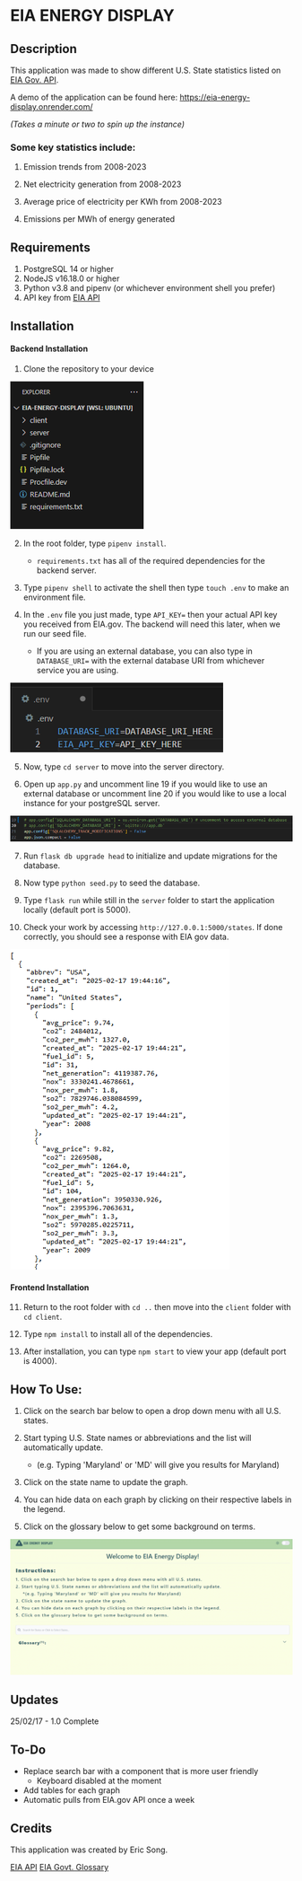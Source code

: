# EIA ENERGY DISPLAY 

## Description

This application was made to show different U.S. State statistics listed on [EIA Gov. API](https://www.eia.gov/opendata/browser/electricity/state-electricity-profiles/summary).

A demo of the application can be found here: https://eia-energy-display.onrender.com/

*(Takes a minute or two to spin up the instance)*

### Some key statistics include:

1. Emission trends from 2008-2023

2. Net electricity generation from 2008-2023

3. Average price of electricity per KWh from 2008-2023

4. Emissions per MWh of energy generated

## Requirements

1. PostgreSQL 14 or higher
2. NodeJS v16.18.0 or higher
3. Python v3.8 and pipenv (or whichever environment shell you prefer)
4. API key from [EIA API](https://www.eia.gov/opendata/)

## Installation

#### Backend Installation

1. Clone the repository to your device

![Repository](/readme_images/rootdirectory.png)

2. In the root folder, type `pipenv install`.
    - `requirements.txt` has all of the required dependencies for the backend server.

3. Type `pipenv shell` to activate the shell then type `touch .env` to make an environment file.

4. In the `.env` file you just made, type `API_KEY=` then your actual API key you received from EIA.gov. The backend will need this later, when we run our seed file.
    - If you are using an external database, you can also type in `DATABASE_URI=` with the external database URI from whichever service you are using.

![Example of API Key and database URI](/readme_images/envfile.png)

5. Now, type `cd server` to move into the server directory.

6. Open up `app.py` and uncomment line 19 if you would like to use an external database or uncomment line 20 if you would like to use a local instance for your postgreSQL server.

![Flask app configuration](/readme_images/apppy_comment.png)

7. Run `flask db upgrade head` to initialize and update migrations for the database.

8. Now type `python seed.py` to seed the database.

9. Type `flask run` while still in the `server` folder to start the application locally (default port is 5000).

10. Check your work by accessing `http://127.0.0.1:5000/states`. If done correctly, you should see a response with EIA gov data.

![JSON response](/readme_images/successfuljson.png)

#### Frontend Installation

11. Return to the root folder with `cd ..` then move into the `client` folder with `cd client`.

12. Type `npm install` to install all of the dependencies.

13. After installation, you can type `npm start` to view your app (default port is 4000).

## How To Use:

1. Click on the search bar below to open a drop down menu with all U.S. states.

2. Start typing U.S. State names or abbreviations and the list will automatically update.

    - (e.g. Typing 'Maryland' or 'MD' will give you results for Maryland)

3. Click on the state name to update the graph.

4. You can hide data on each graph by clicking on their respective labels in the legend.

5. Click on the glossary below to get some background on terms.

![How to use Gif](/readme_images/eiawebsitegif1.gif)

## Updates

25/02/17 - 1.0 Complete

## To-Do

- Replace search bar with a component that is more user friendly
    - Keyboard disabled at the moment
- Add tables for each graph
- Automatic pulls from EIA.gov API once a week

## Credits

This application was created by Eric Song.

[EIA API](https://www.eia.gov/opendata/)
[EIA Govt. Glossary](https://www.eia.gov/tools/glossary/)